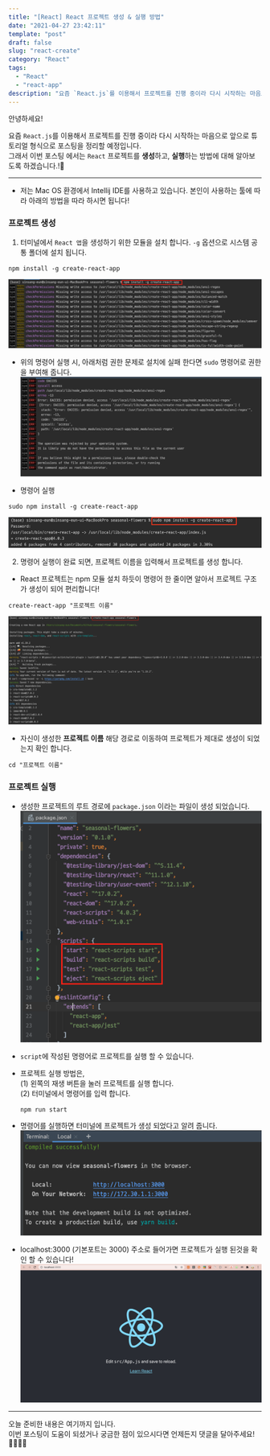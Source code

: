 ```yaml
---
title: "[React] React 프로젝트 생성 & 실행 방법"
date: "2021-04-27 23:42:11"
template: "post"
draft: false
slug: "react-create"
category: "React"
tags:
  - "React"
  - "react-app"
description: "요즘 `React.js`를 이용해서 프로젝트를 진행 중이라 다시 시작하는 마음으로 앞으로 튜토리얼 형식으로 포스팅을 정리할 예정입니다."
---
```


안녕하세요!

요즘 `React.js`를 이용해서 프로젝트를 진행 중이라 다시 시작하는 마음으로 앞으로 튜토리얼 형식으로 포스팅을 정리할 예정입니다.  
그래서 이번 포스팅 에서는 `React` 프로젝트를 **생성**하고, **실행**하는 방법에 대해 알아보도록 하겠습니다.!🤔

-----
- 저는 Mac OS 환경에서 Intellij IDE를 사용하고 있습니다. 본인이 사용하는 툴에 따라 아래의 방법을 따라 하시면 됩니다!


### 프로젝트 생성
1. 터미널에서 `React 앱`을 생성하기 위한 모듈을 설치 합니다. `-g` 옵션으로 시스템 공통 폴더에 설치 됩니다.
```shell
npm install -g create-react-app
```
![react-create](../../assets/images/react/react_create.png)

* 위의 명령어 실행 시, 아래처럼 권한 문제로 설치에 실패 한다면 `sudo` 명령어로 권한을 부여해 줍니다.
![react-create-err](../../assets/images/react/react_create_err.png)
  
* 명령어 실행  
```shell
sudo npm install -g create-react-app
```

![react-create-sudo](../../assets/images/react/react_create_sudo.png)  


2. 명령어 실행이 완료 되면, 프로젝트 이름을 입력해서 프로젝트를 생성 합니다.
- React 프로젝트는 npm 모듈 설치 하듯이 명령어 한 줄이면 알아서 프로젝트 구조가 생성이 되어 편리합니다!
```shell
create-react-app "프로젝트 이름"
```
![react-create-app](../../assets/images/react/react_create_app.png)

- 자신이 생성한 **프로젝트 이름** 해당 경로로 이동하여 프로젝트가 제대로 생성이 되었는지 확인 합니다.
```shell
cd "프로젝트 이름"
```


### 프로젝트 실행
- 생성한 프로젝트의 루트 경로에 `package.json` 이라는 파일이 생성 되었습니다.
![react-script](../../assets/images/react/react_script.png)
  
- `script`에 작성된 명령어로 프로젝트를 실행 할 수 있습니다. 
- 프로젝트 실행 방법은,  
  (1) 왼쪽의 재생 버튼을 눌러 프로젝트를 실행 합니다.  
  (2) 터미널에서 명령어를 입력 합니다.
  ```shell
  npm run start
  ```
- 명령어를 실행하면 터미널에 프로젝트가 생성 되었다고 알려 줍니다.
  ![react-start](../../assets/images/react/react_start.png)
  
- localhost:3000 (기본포트는 3000) 주소로 들어가면 프로젝트가 실행 된것을 확인 할 수 있습니다!
  ![react-app](../../assets/images/react/react_app.png)


-----

오늘 준비한 내용은 여기까지 입니다.  
이번 포스팅이 도움이 되셨거나 궁금한 점이 있으시다면 언제든지 댓글을 달아주세요!🙋🏻‍♀️✨    

